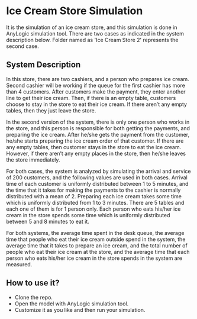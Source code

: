 # Ice Cream Store Simulation
It is the simulation of an ice cream store, and this simulation is done in AnyLogic simulation tool. There are two cases as indicated in
the system description below. Folder named as 'Ice Cream Store 2' represents the second case.

## System Description
In this store, there are two cashiers, and a
person who prepares ice cream. Second cashier will be working if the queue for the first cashier
has more than 4 customers. After customers make the payment, they enter another line to
get their ice cream. Then, if there is an empty table, customers choose to stay in the store to eat their ice
cream. If there aren’t any empty tables, then they just leave the store.

In the second version of the system, there is only one person who works in the store,
and this person is responsible for both getting the payments, and preparing the ice cream. After he/she
gets the payment from the customer, he/she starts preparing the ice cream order of that customer. If
there are any empty tables, then customer stays in the store to eat the ice cream. However, if
there aren’t any empty places in the store, then he/she leaves the store immediately.

For both cases, the system is analyzed by simulating the arrival and service of 200
customers, and the following values are used in both cases. Arrival time of each customer is
uniformly distributed between 1 to 5 minutes, and the time that it takes for making the payments to the cashier
is normally distributed with a mean of 2. Preparing each ice cream takes some time which
is uniformly distributed from 1 to 3 minutes. There are 5 tables and each one of them is for 1
person only. Each person who eats his/her ice cream in the store spends some time which is
uniformly distributed between 5 and 8 minutes to eat it.

For both systems, the average time spent in the desk queue, the average
time that people who eat their ice cream outside spend in the system, the average time that it
takes to prepare an ice cream, and the total number of people who eat their ice cream at the
store, and the average time that each person who eats his/her ice cream in the store spends in
the system are measured.

## How to use it?
* Clone the repo.
* Open the model with AnyLogic simulation tool.
* Customize it as you like and then run your simulation.
